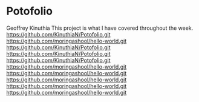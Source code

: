 # Potofolio
Geoffrey Kinuthia
This project is what I have covered throughout the week.
https://github.com/KinuthiaN/Potofolio.git
https://github.com/moringashool/hello-world.git
https://github.com/KinuthiaN/Potofolio.git
https://github.com/KinuthiaN/Potofolio.git
https://github.com/KinuthiaN/Potofolio.git
https://github.com/moringashool/hello-world.git
https://github.com/moringashool/hello-world.git
https://github.com/moringashool/hello-world.git
https://github.com/moringashool/hello-world.git
https://github.com/moringashool/hello-world.git
